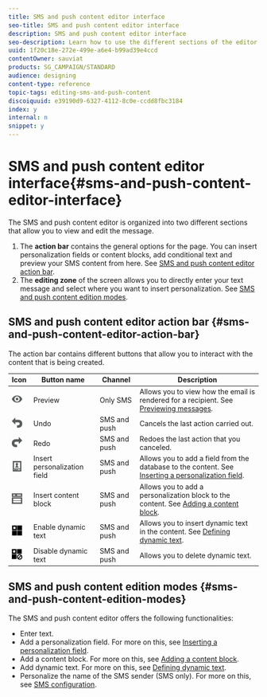 ```yaml
---
title: SMS and push content editor interface
seo-title: SMS and push content editor interface
description: SMS and push content editor interface
seo-description: Learn how to use the different sections of the editor to modify your SMS and push content.
uuid: 1f20c18e-272e-499e-a6e4-b99ad39e4ccd
contentOwner: sauviat
products: SG_CAMPAIGN/STANDARD
audience: designing
content-type: reference
topic-tags: editing-sms-and-push-content
discoiquuid: e39190d9-6327-4112-8c0e-ccdd8fbc3184
index: y
internal: n
snippet: y
---
```


# SMS and push content editor interface{#sms-and-push-content-editor-interface}

The SMS and push content editor is organized into two different sections that allow you to view and edit the message.

1. The **action bar** contains the general options for the page. You can insert personalization fields or content blocks, add conditional text and preview your SMS content from here. See [SMS and push content editor action bar](../../designing/using/sms-and-push-content-editor-interface.md#sms-and-push-content-editor-action-bar).
1. The **editing zone** of the screen allows you to directly enter your text message and select where you want to insert personalization. See [SMS and push content edition modes](../../designing/using/sms-and-push-content-editor-interface.md#sms-and-push-content-edition-modes).

## SMS and push content editor action bar {#sms-and-push-content-editor-action-bar}

The action bar contains different buttons that allow you to interact with the content that is being created.

<table> 
 <thead> 
  <tr> 
   <th> Icon<br /> </th> 
   <th> Button name<br /> </th> 
   <th> Channel<br /> </th> 
   <th> Description<br /> </th> 
  </tr> 
 </thead> 
 <tbody> 
  <tr> 
   <td> <img height="21px" src="assets/viewon_darkgrey-24px.png" /> <br /> </td> 
   <td> <span class="uicontrol">Preview</span> <br /> </td> 
   <td> Only SMS<br /> </td> 
   <td> Allows you to view how the email is rendered for a recipient. See <a href="../../sending/using/previewing-messages.md">Previewing messages</a>.<br /> </td> 
  </tr> 
  <tr> 
   <td> <img height="21px" src="assets/undo_darkgrey-24px.png" /> <br /> </td> 
   <td> <span class="uicontrol">Undo</span> <br /> </td> 
   <td> SMS and push<br /> </td> 
   <td> Cancels the last action carried out.<br /> </td> 
  </tr> 
  <tr> 
   <td> <img height="21px" src="assets/redo_darkgrey-24px.png" /> <br /> </td> 
   <td> <span class="uicontrol">Redo</span> <br /> </td> 
   <td> SMS and push<br /> </td> 
   <td> Redoes the last action that you canceled.<br /> </td> 
  </tr> 
  <tr> 
   <td> <img height="21px" src="assets/personalization_field_darkgrey-24px.png" /> <br /> </td> 
   <td> <span class="uicontrol">Insert personalization field</span> <br /> </td> 
   <td> SMS and push<br /> </td> 
   <td> Allows you to add a field from the database to the content. See <a href="../../designing/using/inserting-a-personalization-field.md" target="_blank">Inserting a personalization field</a>.<br /> </td> 
  </tr> 
  <tr> 
   <td> <img height="21px" src="assets/personalization_block_darkgrey-24px.png" /> <br /> </td> 
   <td> <span class="uicontrol">Insert content block</span> <br /> </td> 
   <td> SMS and push<br /> </td> 
   <td> Allows you to add a personalization block to the content. See <a href="../../designing/using/adding-a-content-block.md" target="_blank">Adding a content block</a>.<br /> </td> 
  </tr> 
  <tr> 
   <td> <img height="21px" src="assets/dynamiccontent_24px.png" /> <br /> </td> 
   <td> <span class="uicontrol">Enable dynamic text</span> <br /> </td> 
   <td> SMS and push<br /> </td> 
   <td> Allows you to insert dynamic text in the content. See <a href="../../designing/using/defining-dynamic-text.md" target="_blank">Defining dynamic text</a>.<br /> </td> 
  </tr> 
  <tr> 
   <td> <img height="21px" src="assets/dynamiccontentdisable_24px.png" /> <br /> </td> 
   <td> <span class="uicontrol">Disable dynamic text</span> <br /> </td> 
   <td> SMS and push<br /> </td> 
   <td> Allows you to delete dynamic text.<br /> </td> 
  </tr> 
 </tbody> 
</table>

## SMS and push content edition modes {#sms-and-push-content-edition-modes}

The SMS and push content editor offers the following functionalities:

* Enter text.
* Add a personalization field. For more on this, see [Inserting a personalization field](../../designing/using/inserting-a-personalization-field.md).
* Add a content block. For more on this, see [Adding a content block](../../designing/using/adding-a-content-block.md).
* Add dynamic text. For more on this, see [Defining dynamic text](../../designing/using/defining-dynamic-text.md).
* Personalize the name of the SMS sender (SMS only). For more on this, see [SMS configuration](../../administration/using/configuring-sms-channel.md#configuring-sms-properties).

